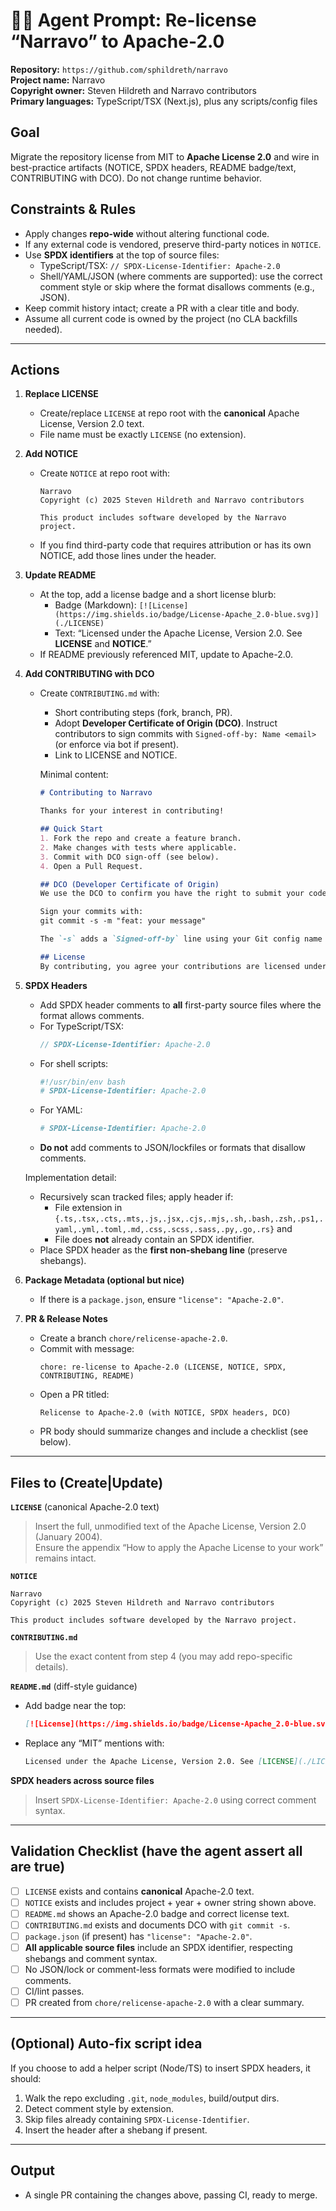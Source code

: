 # 🧑‍💻 Agent Prompt: Re-license “Narravo” to Apache-2.0

**Repository:** `https://github.com/sphildreth/narravo`  
**Project name:** Narravo  
**Copyright owner:** Steven Hildreth and Narravo contributors  
**Primary languages:** TypeScript/TSX (Next.js), plus any scripts/config files

## Goal
Migrate the repository license from MIT to **Apache License 2.0** and wire in best-practice artifacts (NOTICE, SPDX headers, README badge/text, CONTRIBUTING with DCO). Do not change runtime behavior.

## Constraints & Rules
- Apply changes **repo-wide** without altering functional code.
- If any external code is vendored, preserve third-party notices in `NOTICE`.
- Use **SPDX identifiers** at the top of source files:
  - TypeScript/TSX: `// SPDX-License-Identifier: Apache-2.0`
  - Shell/YAML/JSON (where comments are supported): use the correct comment style or skip where the format disallows comments (e.g., JSON).
- Keep commit history intact; create a PR with a clear title and body.
- Assume all current code is owned by the project (no CLA backfills needed).

---

## Actions

1. **Replace LICENSE**
   - Create/replace `LICENSE` at repo root with the **canonical** Apache License, Version 2.0 text.
   - File name must be exactly `LICENSE` (no extension).

2. **Add NOTICE**
   - Create `NOTICE` at repo root with:
     ```
     Narravo
     Copyright (c) 2025 Steven Hildreth and Narravo contributors

     This product includes software developed by the Narravo project.
     ```
   - If you find third-party code that requires attribution or has its own NOTICE, add those lines under the header.

3. **Update README**
   - At the top, add a license badge and a short license blurb:
     - Badge (Markdown): `[![License](https://img.shields.io/badge/License-Apache_2.0-blue.svg)](./LICENSE)`
     - Text: “Licensed under the Apache License, Version 2.0. See **LICENSE** and **NOTICE**.”
   - If README previously referenced MIT, update to Apache-2.0.

4. **Add CONTRIBUTING with DCO**
   - Create `CONTRIBUTING.md` with:
     - Short contributing steps (fork, branch, PR).
     - Adopt **Developer Certificate of Origin (DCO)**. Instruct contributors to sign commits with `Signed-off-by: Name <email>` (or enforce via bot if present).
     - Link to LICENSE and NOTICE.

     Minimal content:
     ```md
     # Contributing to Narravo

     Thanks for your interest in contributing!

     ## Quick Start
     1. Fork the repo and create a feature branch.
     2. Make changes with tests where applicable.
     3. Commit with DCO sign-off (see below).
     4. Open a Pull Request.

     ## DCO (Developer Certificate of Origin)
     We use the DCO to confirm you have the right to submit your code.

     Sign your commits with:
     git commit -s -m "feat: your message"

     The `-s` adds a `Signed-off-by` line using your Git config name and email.

     ## License
     By contributing, you agree your contributions are licensed under the Apache License 2.0. See `LICENSE` and `NOTICE`.
     ```

5. **SPDX Headers**
   - Add SPDX header comments to **all** first-party source files where the format allows comments.
   - For TypeScript/TSX:
     ```ts
     // SPDX-License-Identifier: Apache-2.0
     ```
   - For shell scripts:
     ```bash
     #!/usr/bin/env bash
     # SPDX-License-Identifier: Apache-2.0
     ```
   - For YAML:
     ```yaml
     # SPDX-License-Identifier: Apache-2.0
     ```
   - **Do not** add comments to JSON/lockfiles or formats that disallow comments.

   Implementation detail:
   - Recursively scan tracked files; apply header if:
     - File extension in `{.ts,.tsx,.cts,.mts,.js,.jsx,.cjs,.mjs,.sh,.bash,.zsh,.ps1,.yaml,.yml,.toml,.md,.css,.scss,.sass,.py,.go,.rs}` and
     - File does **not** already contain an SPDX identifier.
   - Place SPDX header as the **first non-shebang line** (preserve shebangs).

6. **Package Metadata (optional but nice)**
   - If there is a `package.json`, ensure `"license": "Apache-2.0"`.

7. **PR & Release Notes**
   - Create a branch `chore/relicense-apache-2.0`.
   - Commit with message:
     ```
     chore: re-license to Apache-2.0 (LICENSE, NOTICE, SPDX, CONTRIBUTING, README)
     ```
   - Open a PR titled:
     ```
     Relicense to Apache-2.0 (with NOTICE, SPDX headers, DCO)
     ```
   - PR body should summarize changes and include a checklist (see below).

---

## Files to (Create|Update)

**`LICENSE`** (canonical Apache-2.0 text)  
> Insert the full, unmodified text of the Apache License, Version 2.0 (January 2004).  
> Ensure the appendix “How to apply the Apache License to your work” remains intact.

**`NOTICE`**
```text
Narravo
Copyright (c) 2025 Steven Hildreth and Narravo contributors

This product includes software developed by the Narravo project.
```

**`CONTRIBUTING.md`**  
> Use the exact content from step 4 (you may add repo-specific details).

**`README.md`** (diff-style guidance)
- Add badge near the top:
  ```md
  [![License](https://img.shields.io/badge/License-Apache_2.0-blue.svg)](./LICENSE)
  ```
- Replace any “MIT” mentions with:
  ```md
  Licensed under the Apache License, Version 2.0. See [LICENSE](./LICENSE) and [NOTICE](./NOTICE).
  ```

**SPDX headers across source files**  
> Insert `SPDX-License-Identifier: Apache-2.0` using correct comment syntax.

---

## Validation Checklist (have the agent assert all are true)

- [ ] `LICENSE` exists and contains **canonical** Apache-2.0 text.  
- [ ] `NOTICE` exists and includes project + year + owner string shown above.  
- [ ] `README.md` shows an Apache-2.0 badge and correct license text.  
- [ ] `CONTRIBUTING.md` exists and documents DCO with `git commit -s`.  
- [ ] `package.json` (if present) has `"license": "Apache-2.0"`.  
- [ ] **All applicable source files** include an SPDX identifier, respecting shebangs and comment syntax.  
- [ ] No JSON/lock or comment-less formats were modified to include comments.  
- [ ] CI/lint passes.  
- [ ] PR created from `chore/relicense-apache-2.0` with a clear summary.

---

## (Optional) Auto-fix script idea
If you choose to add a helper script (Node/TS) to insert SPDX headers, it should:
1. Walk the repo excluding `.git`, `node_modules`, build/output dirs.
2. Detect comment style by extension.
3. Skip files already containing `SPDX-License-Identifier`.
4. Insert the header after a shebang if present.

---

## Output
- A single PR containing the changes above, passing CI, ready to merge.
